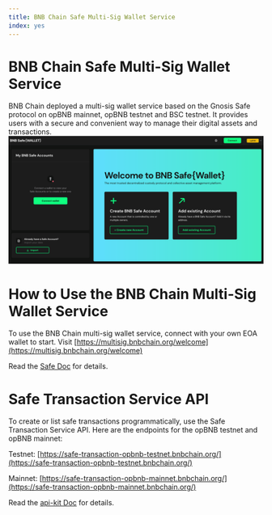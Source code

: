 ```yaml
---
title: BNB Chain Safe Multi-Sig Wallet Service
index: yes
---
```

# BNB Chain Safe Multi-Sig Wallet Service

BNB Chain deployed a multi-sig wallet service based on the Gnosis Safe protocol on opBNB mainnet, opBNB testnet and BSC testnet. It provides users with a secure and convenient way to manage their digital assets and transactions.
![img](../img/image-20231027125614827.png)

# How to Use the BNB Chain Multi-Sig Wallet Service

To use the BNB Chain multi-sig wallet service, connect with your own EOA wallet to start. Visit [https://multisig.bnbchain.org/welcome](https://multisig.bnbchain.org/welcome)

Read the [Safe Doc](https://docs.safe.global/getting-started/readme) for details.  

# Safe Transaction Service API
To create or list safe transactions programmatically, use the Safe Transaction Service API. Here are the endpoints for the opBNB testnet and opBNB mainnet:

Testnet: [https://safe-transaction-opbnb-testnet.bnbchain.org/](https://safe-transaction-opbnb-testnet.bnbchain.org/)

Mainnet: [https://safe-transaction-opbnb-mainnet.bnbchain.org/](https://safe-transaction-opbnb-mainnet.bnbchain.org/)

Read the [api-kit Doc](https://docs.safe.global/safe-core-aa-sdk/api-kit/reference) for details.
